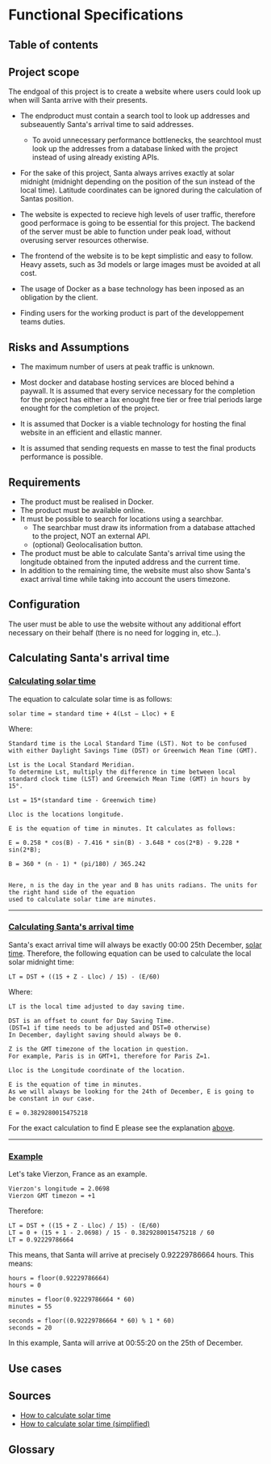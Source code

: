 # Functional Specifications

## Table of contents

## Project scope

The endgoal of this project is to create a website where users could look up when will Santa arrive with their presents.

- The endproduct must contain a search tool to look up addresses and subseauently Santa's arrival time to said addresses. 
    - To avoid unnecessary performance bottlenecks, the searchtool must look up the addresses from a database linked with the project instead of using already existing APIs.

- For the sake of this project, Santa always arrives exactly at solar midnight (midnight depending on the position of the sun instead of the local time). Latitude coordinates can be ignored during the calculation of Santas position.

- The website is expected to recieve high levels of user traffic, therefore good performace is going to be essential for this project. The backend of the server must be able to function under peak load, without overusing server resources otherwise.

- The frontend of the website is to be kept simplistic and easy to follow. Heavy assets, such as 3d models or large images must be avoided at all cost.

- The usage of Docker as a base technology has been inposed as an obligation by the client.

- Finding users for the working product is part of the developpement teams duties.

## Risks and Assumptions

- The maximum number of users at peak traffic is unknown.

- Most docker and database hosting services are bloced behind a paywall. It is assumed that every service necessary for the completion for the project has either a lax enought free tier or free trial periods large enought for the completion of the project.

- It is assumed that Docker is a viable technology for hosting the final website in an efficient and ellastic manner.

- It is assumed that sending requests en masse to test the final products performance is possible.

## Requirements

- The product must be realised in Docker.
- The product must be available online.
- It must be possible to search for locations using a searchbar.
    - The searchbar must draw its information from a database attached to the project, NOT an external API.
    - (optional) Geolocalisation button.
- The product must be able to calculate Santa's arrival time using the longitude obtained from the inputed address and the current time.
- In addition to the remaining time, the website must also show Santa's exact arrival time while taking into account the users timezone. 

## Configuration

The user must be able to use the website without any additional effort necessary on their behalf (there is no need for logging in, etc..).

## Calculating Santa's arrival time

### <u>Calculating solar time</u>

The equation to calculate solar time is as follows:

```
solar time = standard time + 4(Lst − Lloc) + E
```

Where:

```
Standard time is the Local Standard Time (LST). Not to be confused with either Daylight Savings Time (DST) or Greenwich Mean Time (GMT).
```

```
Lst is the Local Standard Meridian.
To determine Lst, multiply the difference in time between local standard clock time (LST) and Greenwich Mean Time (GMT) in hours by 15°.

Lst = 15*(standard time - Greenwich time)
```

```
Lloc is the locations longitude.
```

<span id="Ecalc"></span>

```
E is the equation of time in minutes. It calculates as follows:

E = 0.258 * cos(B) - 7.416 * sin(B) - 3.648 * cos(2*B) - 9.228 * sin(2*B);

B = 360 * (n - 1) * (pi/180) / 365.242


Here, n is the day in the year and B has units radians. The units for the right hand side of the equation
used to calculate solar time are minutes.
```

---

### <u>Calculating Santa's arrival time</u>

Santa's exact arrival time will always be exactly 00:00 25th December, <u>solar time</u>.
Therefore, the following equation can be used to calculate the local solar midnight time:

```
LT = DST + ((15 + Z - Lloc) / 15) - (E/60)
```

Where:

```
LT is the local time adjusted to day saving time.
```

```
DST is an offset to count for Day Saving Time.
(DST=1 if time needs to be adjusted and DST=0 otherwise)
In December, daylight saving should always be 0.
```

```
Z is the GMT timezone of the location in question.
For example, Paris is in GMT+1, therefore for Paris Z=1.
```

```
Lloc is the Longitude coordinate of the location.
```

```
E is the equation of time in minutes.
As we will always be looking for the 24th of December, E is going to be constant in our case.

E = 0.3829280015475218
```

For the exact calculation to find E please see the explanation [above](#Ecalc).

---

### <u>Example</u>

Let's take Vierzon, France as an example.

```
Vierzon's longitude = 2.0698
Vierzon GMT timezon = +1
```

Therefore:

```
LT = DST + ((15 + Z - Lloc) / 15) - (E/60)
LT = 0 + (15 + 1 - 2.0698) / 15 - 0.3829280015475218 / 60
LT = 0.92229786664
```

This means, that Santa will arrive at precisely 0.92229786664 hours.
This means:

```
hours = floor(0.92229786664)
hours = 0

minutes = floor(0.92229786664 * 60)
minutes = 55

seconds = floor((0.92229786664 * 60) % 1 * 60)
seconds = 20
```

In this example, Santa will arrive at 00:55:20 on the 25th of December.

## Use cases



## Sources

- [How to calculate solar time](https://www.powerfromthesun.net/book.html)
- [How to calculate solar time (simplified)](https://faculty.eng.ufl.edu/jonathan-scheffe/wp-content/uploads/sites/100/2020/08/Solar-Time1419.pdf)

## Glossary